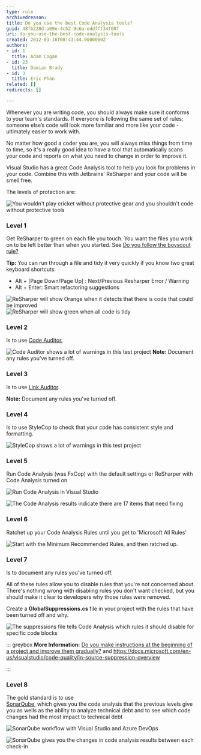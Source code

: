 ```yaml
---
type: rule
archivedreason: 
title: Do you use the best Code Analysis tools?
guid: 48fb228d-a09e-4c52-9c6a-eddfff34f08f
uri: do-you-use-the-best-code-analysis-tools
created: 2012-03-16T08:43:44.0000000Z
authors:
- id: 1
  title: Adam Cogan
- id: 23
  title: Damian Brady
- id: 3
  title: Eric Phan
related: []
redirects: []

---
```


Whenever you are writing code, you should always make sure it conforms to your team's standards. If everyone is following the same set of rules; someone else’s code will look more familiar and more like your code - ultimately easier to work with.

No matter how good a coder you are, you will always miss things from time to time, so it's a really good idea to have a tool that automatically scans your code and reports on what you need to change in order to improve it.

Visual Studio has a great Code Analysis tool to help you look for problems in your code. Combine this with Jetbrains' ReSharper and your code will be smell free.

The levels of protection are:

<!--endintro-->

![You wouldn't play cricket without protective gear and you shouldn't code without protective tools](CricketHelmet.jpg)
### Level 1

Get ReSharper to green on each file you touch. You want the files you work on to be left better than when you started. See     [Do you follow the boyscout rule?](http://www.ssw.com.au/ssw/standards/rules/RulestoBetterCode.aspx#BoyscoutRule)

**Tip:** You can run through a file and tidy it very quickly if you know two great keyboard shortcuts:

* Alt + [Page Down/Page Up] : Next/Previous Resharper Error / Warning
* Alt + Enter: Smart refactoring suggestions


![ReSharper will show Orange when it detects that there is code that could be improved](48bc81_image001.png)
![ReSharper will show green when all code is tidy](image002.png)
### Level 2

Is to use     [Code Auditor.](http://www.ssw.com.au/ssw/CodeAuditor/Default.aspx)

![Code Auditor shows a lot of warnings in this test project](CodeAuditor.png)
**Note:** Document any rules you've turned off.

### Level 3

Is to use     [Link Auditor](http://www.ssw.com.au/ssw/LinkAuditor/).

**Note:** Document any rules you've turned off.

### Level 4

Is to use StyleCop to check that your code has consistent style and formatting.

![StyleCop shows a lot of warnings in this test project](StyleCopInVS2010.png)
### Level 5

Run Code Analysis (was FxCop) with the default settings or ReSharper with Code Analysis turned on

![Run Code Analysis in Visual Studio](CodeAnalysisVS11.png)

![The Code Analysis results indicate there are 17 items that need fixing](codeanalysis.png)
### Level 6

Ratchet up your Code Analysis Rules until you get to 'Microsoft All Rules'

![Start with the Minimum Recommended Rules, and then ratched up.](image003.png)
### Level 7

Is to document any rules you've turned off.

All of these rules allow you to disable rules that you're not concerned about.  There's nothing wrong with disabling rules you don't want checked, but you should make it clear to developers why those rules were removed.

Create a      **GlobalSuppressions.cs** file in your project with the rules that have been turned off and why.

![The suppressions file tells Code Analysis which rules it should disable for specific code blocks](suppressions-file.png)

::: greybox
 **More Information:** [Do you make instructions at the beginning of a project and improve them gradually?](/_layouts/15/FIXUPREDIRECT.ASPX?WebId=3dfc0e07-e23a-4cbb-aac2-e778b71166a2&TermSetId=07da3ddf-0924-4cd2-a6d4-a4809ae20160&TermId=d6d34c31-ac6a-49a4-876a-f9d30e1ab78a) and     https://docs.microsoft.com/en-us/visualstudio/code-quality/in-source-suppression-overview

:::


### Level 8

The gold standard is to use <br>   [SonarQube](https://www.sonarqube.org/), which gives you the code analysis that the previous levels give you as wells as the ability to analyze technical debt and to see which code changes had the most impact to technical debt

![SonarQube workflow with Visual Studio and Azure DevOps](2016-06-08_12-59-38.png)

![SonarQube gives you the changes in code analysis results between each check-in](2016-06-08_12-59-53.png)
